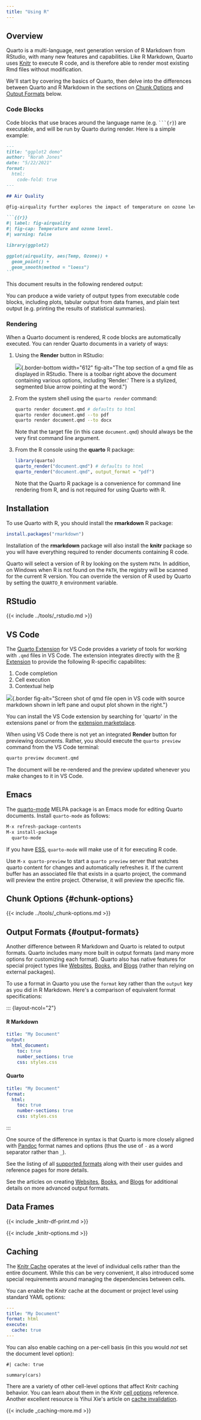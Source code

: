 ```yaml
---
title: "Using R"
---
```


## Overview

Quarto is a multi-language, next generation version of R Markdown from RStudio, with many new features and capabilities. Like R Markdown, Quarto uses [Knitr](https://yihui.org/knitr/) to execute R code, and is therefore able to render most existing Rmd files without modification.

We'll start by covering the basics of Quarto, then delve into the differences between Quarto and R Markdown in the sections on [Chunk Options](#chunk-options) and [Output Formats](#output-formats) below.

### Code Blocks

Code blocks that use braces around the language name (e.g. ```` ```{r} ````) are executable, and will be run by Quarto during render. Here is a simple example:

```` markdown
---
title: "ggplot2 demo"
author: "Norah Jones"
date: "5/22/2021"
format: 
  html:
    code-fold: true
---

## Air Quality

@fig-airquality further explores the impact of temperature on ozone level.

```{{r}}
#| label: fig-airquality
#| fig-cap: Temperature and ozone level.
#| warning: false

library(ggplot2)

ggplot(airquality, aes(Temp, Ozone)) + 
  geom_point() + 
  geom_smooth(method = "loess")
```
````

[//]: # (You'll note that there are some special comments at the top of the code block. These are cell level options that make the figure [cross-referenceable]&#40;../authoring/cross-references.qmd&#41;.)

This document results in the following rendered output:

[//]: # (![]&#40;../../images/hello-knitr.png&#41;{.border fig-alt="Example output with title &#40;ggplot2 demo&#41;, author &#40;Norah Jones&#41;, and date &#40;5/22/2021&#41;. Below is a header reading Air Quality followed by body text &#40;Figure 1 further explores the impact of temperature on ozone level.&#41; with a toggleable code field, and figure with caption that reads Figure 1 Temperature and ozone level."})

You can produce a wide variety of output types from executable code blocks, including plots, tabular output from data frames, and plain text output (e.g. printing the results of statistical summaries).

[//]: # (There are many options which control the behavior of code execution and output, you can read more about them in the article on [Execution Options]&#40;execution-options.qmd&#41;.)

### Rendering

When a Quarto document is rendered, R code blocks are automatically executed. You can render Quarto documents in a variety of ways:

1)  Using the **Render** button in RStudio:

    ![](/docs/tools/images/rstudio-render.png){.border-bottom width="612" fig-alt="The top section of a qmd file as displayed in RStudio. There is a toolbar right above the document containing various options, including 'Render.' There is a stylized, segmented blue arrow pointing at the word."}

2)  From the system shell using the `quarto render` command:

    ```{.bash filename="Terminal"}
    quarto render document.qmd # defaults to html
    quarto render document.qmd --to pdf
    quarto render document.qmd --to docx
    ```

    Note that the target file (in this case `document.qmd`) should always be the very first command line argument.

3)  From the R console using the **quarto** R package:

    ``` r
    library(quarto)
    quarto_render("document.qmd") # defaults to html
    quarto_render("document.qmd", output_format = "pdf")
    ```

    Note that the Quarto R package is a convenience for command line rendering from R, and is not required for using Quarto with R.

## Installation

To use Quarto with R, you should install the **rmarkdown** R package:

``` r
install.packages("rmarkdown")
```

Installation of the **rmarkdown** package will also install the **knitr** package so you will have everything required to render documents containing R code.

Quarto will select a version of R by looking on the system `PATH`. In addition, on Windows when R is not found on the `PATH`, the registry will be scanned for the current R version. You can override the version of R used by Quarto by setting the `QUARTO_R` environment variable.

## RStudio

{{< include ../tools/_rstudio.md >}}


## VS Code

The [Quarto Extension](https://marketplace.visualstudio.com/items?itemName=quarto.quarto) for VS Code provides a variety of tools for working with `.qmd` files in VS Code. The extension integrates directly with the [R Extension](https://marketplace.visualstudio.com/items?itemName=Ikuyadeu.r) to provide the following R-specific capabilites:

1)  Code completion
2)  Cell execution
3)  Contextual help

![](images/r-vscode.png){.border fig-alt="Screen shot of qmd file open in VS code with source markdown shown in left pane and ouput plot shown in the right."}

You can install the VS Code extension by searching for 'quarto' in the extensions panel or from the [extension marketplace](https://marketplace.visualstudio.com/items?itemName=quarto.quarto).

When using VS Code there is not yet an integrated **Render** button for previewing documents. Rather, you should execute the `quarto preview` command from the VS Code terminal:

```{.bash filename="Terminal"}
quarto preview document.qmd
```

The document will be re-rendered and the preview updated whenever you make changes to it in VS Code.

## Emacs

The [quarto-mode](https://melpa.org/#/quarto-mode) MELPA package is an Emacs mode for editing Quarto documents. Install `quarto-mode` as follows:

``` default
M-x refresh-package-contents
M-x install-package
  quarto-mode
```

If you have [ESS](https://ess.r-project.org/), `quarto-mode` will make use of it for executing R code.

Use `M-x quarto-preview` to start a `quarto preview` server that watches quarto content for changes and automatically refreshes it. If the current buffer has an associated file that exists in a quarto project, the command will preview the entire project. Otherwise, it will preview the specific file.

## Chunk Options {#chunk-options}

{{< include ../tools/_chunk-options.md >}}


## Output Formats {#output-formats}

Another difference between R Markdown and Quarto is related to output formats. Quarto includes many more built in output formats (and many more options for customizing each format). Quarto also has native features for special project types like [Websites](../websites/), [Books](../books/), and [Blogs](../websites/website-blog.qmd) (rather than relying on external packages).

To use a format in Quarto you use the `format` key rather than the `output` key as you did in R Markdown. Here's a comparison of equivalent format specifications:

::: {layout-ncol="2"}
#### R Markdown

``` yaml
title: "My Document"
output:
  html_document:
    toc: true
    number_sections: true
    css: styles.css
```

#### Quarto

``` yaml
title: "My Document"
format:
  html:
    toc: true
    number-sections: true
    css: styles.css
```
:::

One source of the difference in syntax is that Quarto is more closely aligned with [Pandoc](https://pandoc.org) format names and options (thus the use of `-` as a word separator rather than `_`).

See the listing of all [supported formats](../output-formats/all-formats.qmd) along with their user guides and reference pages for more details.

See the articles on creating [Websites](../websites/), [Books](../books/), and [Blogs](../websites/website-blog.qmd) for additional details on more advanced output formats.


## Data Frames

{{< include _knitr-df-print.md >}}

{{< include _knitr-options.md >}}


## Caching

The [Knitr Cache](https://bookdown.org/yihui/rmarkdown-cookbook/cache.html) operates at the level of individual cells rather than the entire document. While this can be very convenient, it also introduced some special requirements around managing the dependencies between cells.

You can enable the Knitr cache at the document or project level using standard YAML options:

``` yaml
---
title: "My Document"
format: html
execute: 
  cache: true
---
```

You can also enable caching on a per-cell basis (in this you would *not* set the document level option):

``` {{r}}
#| cache: true

summary(cars)
```

There are a variety of other cell-level options that affect Knitr caching behavior. You can learn about them in the Knitr [cell options](https://quarto.org/docs/reference/cells/cells-knitr.html#cache) reference. Another excellent resource is Yihui Xie's article on [cache invalidation](https://yihui.org/en/2018/06/cache-invalidation/).

{{< include _caching-more.md >}}
